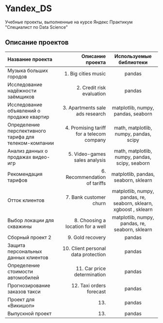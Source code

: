 # Yandex_DS
Учебные проекты, выполненные на курсе Яндекс Практикум "Специалист по Data Science"

## Описание проектов 

| Название проекта | Описание проекта | Используемые библиотеки |
| :-------------------- | ---------------------: |:---------------------------:|
| Музыка больших городов | 1. Big cities music | pandas |
| Исследование надёжности заёмщиков | 2. Credit risk evaluation | pandas |
| Исследование объявлений о продаже квартир | 3. Apartments sale ads research | matplotlib, numpy, pandas, seaborn |
| Определение перспективного тарифа для телеком-компании | 4. Promising tariff for a telecom company | math, matplotlib, numpy, pandas, scipy |
| Анализ данных о продажах видео-игр | 5. Video-games sales analysis | math, matplotlib, numpy, pandas, scipy, seaborn |
| Рекомендация тарифов | 6. Recommendation of tariffs | matplotlib, pandas, seaborn, sklearn |
| Отток клиентов | 7. Bank customer churn | matplotlib, numpy, pandas, re, seaborn, sklearn, xgboost , sklearn |
| Выбор локации для скважины | 8. Choosing a location for a well | matplotlib, numpy, pandas, re, seaborn, sklearn |	
| Сборный проект 2 | 9. Gold recovery | pandas |
| Защита персональных данных клиентов | 10. Client personal data protection | pandas |
| Определение стоимости автомобилей | 11. Car price determination | pandas |
| Прогнозирование заказов такси | 12. Taxi orders forecast | pandas |
| Проект для «Викишоп» | 13.  | pandas |
| Выпускной проект | 13.  | pandas |

			
						
			
			
